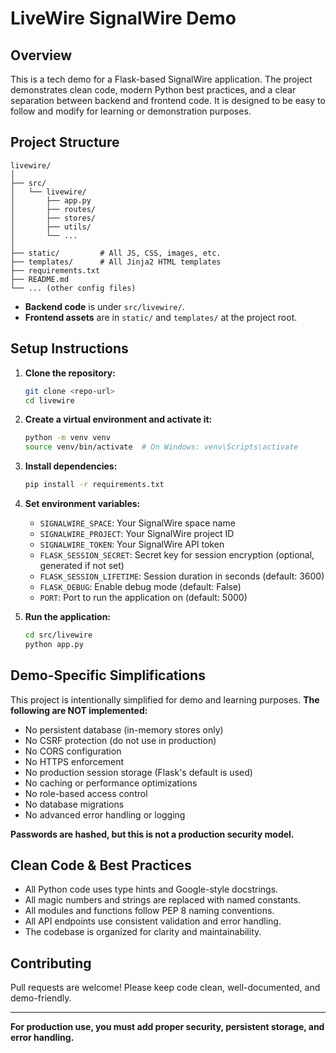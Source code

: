 # LiveWire SignalWire Demo

## Overview

This is a tech demo for a Flask-based SignalWire application. The project demonstrates clean code, modern Python best practices, and a clear separation between backend and frontend code. It is designed to be easy to follow and modify for learning or demonstration purposes.

## Project Structure

```
livewire/
│
├── src/
│   └── livewire/
│       ├── app.py
│       ├── routes/
│       ├── stores/
│       ├── utils/
│       └── ...
│
├── static/         # All JS, CSS, images, etc.
├── templates/      # All Jinja2 HTML templates
├── requirements.txt
├── README.md
└── ... (other config files)
```

- **Backend code** is under `src/livewire/`.
- **Frontend assets** are in `static/` and `templates/` at the project root.

## Setup Instructions

1. **Clone the repository:**
   ```sh
   git clone <repo-url>
   cd livewire
   ```
2. **Create a virtual environment and activate it:**
   ```sh
   python -m venv venv
   source venv/bin/activate  # On Windows: venv\Scripts\activate
   ```
3. **Install dependencies:**
   ```sh
   pip install -r requirements.txt
   ```
4. **Set environment variables:**
   - `SIGNALWIRE_SPACE`: Your SignalWire space name
   - `SIGNALWIRE_PROJECT`: Your SignalWire project ID
   - `SIGNALWIRE_TOKEN`: Your SignalWire API token
   - `FLASK_SESSION_SECRET`: Secret key for session encryption (optional, generated if not set)
   - `FLASK_SESSION_LIFETIME`: Session duration in seconds (default: 3600)
   - `FLASK_DEBUG`: Enable debug mode (default: False)
   - `PORT`: Port to run the application on (default: 5000)

5. **Run the application:**
   ```sh
   cd src/livewire
   python app.py
   ```

## Demo-Specific Simplifications

This project is intentionally simplified for demo and learning purposes. **The following are NOT implemented:**

- No persistent database (in-memory stores only)
- No CSRF protection (do not use in production)
- No CORS configuration
- No HTTPS enforcement
- No production session storage (Flask's default is used)
- No caching or performance optimizations
- No role-based access control
- No database migrations
- No advanced error handling or logging

**Passwords are hashed, but this is not a production security model.**

## Clean Code & Best Practices

- All Python code uses type hints and Google-style docstrings.
- All magic numbers and strings are replaced with named constants.
- All modules and functions follow PEP 8 naming conventions.
- All API endpoints use consistent validation and error handling.
- The codebase is organized for clarity and maintainability.

## Contributing

Pull requests are welcome! Please keep code clean, well-documented, and demo-friendly.

---

**For production use, you must add proper security, persistent storage, and error handling.**
